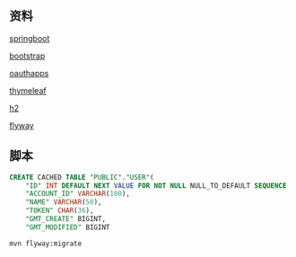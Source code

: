 ## 资料
[springboot](https://spring.io/guides/gs/serving-web-content/)

[bootstrap](https://v3.bootcss.com/components/#navbar)

[oauthapps](https://developer.github.com/apps/building-oauth-apps/authorizing-oauth-apps/)

[thymeleaf](http://www.thymeleaf.org)

[h2](https://mvnrepository.com/search?q=h2)

[flyway](https://flywaydb.org/getstarted/firststeps/maven)

## 脚本

```sql
CREATE CACHED TABLE "PUBLIC"."USER"(
    "ID" INT DEFAULT NEXT VALUE FOR NOT NULL NULL_TO_DEFAULT SEQUENCE 
    "ACCOUNT_ID" VARCHAR(100),
    "NAME" VARCHAR(50),
    "TOKEN" CHAR(36),
    "GMT_CREATE" BIGINT,
    "GMT_MODIFIED" BIGINT
```
```bash
mvn flyway:migrate
```
